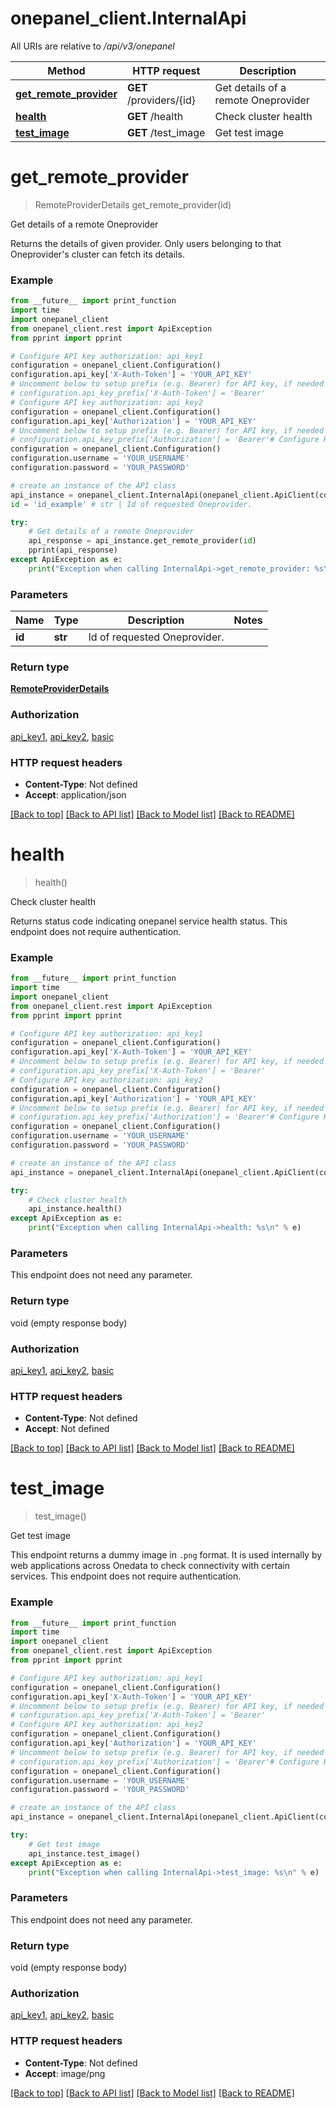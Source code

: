 # onepanel_client.InternalApi

All URIs are relative to */api/v3/onepanel*

Method | HTTP request | Description
------------- | ------------- | -------------
[**get_remote_provider**](InternalApi.md#get_remote_provider) | **GET** /providers/{id} | Get details of a remote Oneprovider
[**health**](InternalApi.md#health) | **GET** /health | Check cluster health
[**test_image**](InternalApi.md#test_image) | **GET** /test_image | Get test image

# **get_remote_provider**
> RemoteProviderDetails get_remote_provider(id)

Get details of a remote Oneprovider

Returns the details of given provider. Only users belonging to that Oneprovider's cluster can fetch its details. 

### Example
```python
from __future__ import print_function
import time
import onepanel_client
from onepanel_client.rest import ApiException
from pprint import pprint

# Configure API key authorization: api_key1
configuration = onepanel_client.Configuration()
configuration.api_key['X-Auth-Token'] = 'YOUR_API_KEY'
# Uncomment below to setup prefix (e.g. Bearer) for API key, if needed
# configuration.api_key_prefix['X-Auth-Token'] = 'Bearer'
# Configure API key authorization: api_key2
configuration = onepanel_client.Configuration()
configuration.api_key['Authorization'] = 'YOUR_API_KEY'
# Uncomment below to setup prefix (e.g. Bearer) for API key, if needed
# configuration.api_key_prefix['Authorization'] = 'Bearer'# Configure HTTP basic authorization: basic
configuration = onepanel_client.Configuration()
configuration.username = 'YOUR_USERNAME'
configuration.password = 'YOUR_PASSWORD'

# create an instance of the API class
api_instance = onepanel_client.InternalApi(onepanel_client.ApiClient(configuration))
id = 'id_example' # str | Id of requested Oneprovider.

try:
    # Get details of a remote Oneprovider
    api_response = api_instance.get_remote_provider(id)
    pprint(api_response)
except ApiException as e:
    print("Exception when calling InternalApi->get_remote_provider: %s\n" % e)
```

### Parameters

Name | Type | Description  | Notes
------------- | ------------- | ------------- | -------------
 **id** | **str**| Id of requested Oneprovider. | 

### Return type

[**RemoteProviderDetails**](RemoteProviderDetails.md)

### Authorization

[api_key1](../README.md#api_key1), [api_key2](../README.md#api_key2), [basic](../README.md#basic)

### HTTP request headers

 - **Content-Type**: Not defined
 - **Accept**: application/json

[[Back to top]](#) [[Back to API list]](../README.md#documentation-for-api-endpoints) [[Back to Model list]](../README.md#documentation-for-models) [[Back to README]](../README.md)

# **health**
> health()

Check cluster health

Returns status code indicating onepanel service health status. This endpoint does not require authentication. 

### Example
```python
from __future__ import print_function
import time
import onepanel_client
from onepanel_client.rest import ApiException
from pprint import pprint

# Configure API key authorization: api_key1
configuration = onepanel_client.Configuration()
configuration.api_key['X-Auth-Token'] = 'YOUR_API_KEY'
# Uncomment below to setup prefix (e.g. Bearer) for API key, if needed
# configuration.api_key_prefix['X-Auth-Token'] = 'Bearer'
# Configure API key authorization: api_key2
configuration = onepanel_client.Configuration()
configuration.api_key['Authorization'] = 'YOUR_API_KEY'
# Uncomment below to setup prefix (e.g. Bearer) for API key, if needed
# configuration.api_key_prefix['Authorization'] = 'Bearer'# Configure HTTP basic authorization: basic
configuration = onepanel_client.Configuration()
configuration.username = 'YOUR_USERNAME'
configuration.password = 'YOUR_PASSWORD'

# create an instance of the API class
api_instance = onepanel_client.InternalApi(onepanel_client.ApiClient(configuration))

try:
    # Check cluster health
    api_instance.health()
except ApiException as e:
    print("Exception when calling InternalApi->health: %s\n" % e)
```

### Parameters
This endpoint does not need any parameter.

### Return type

void (empty response body)

### Authorization

[api_key1](../README.md#api_key1), [api_key2](../README.md#api_key2), [basic](../README.md#basic)

### HTTP request headers

 - **Content-Type**: Not defined
 - **Accept**: Not defined

[[Back to top]](#) [[Back to API list]](../README.md#documentation-for-api-endpoints) [[Back to Model list]](../README.md#documentation-for-models) [[Back to README]](../README.md)

# **test_image**
> test_image()

Get test image

This endpoint returns a dummy image in `.png` format. It is used internally by web applications across Onedata to check connectivity with certain services. This endpoint does not require authentication. 

### Example
```python
from __future__ import print_function
import time
import onepanel_client
from onepanel_client.rest import ApiException
from pprint import pprint

# Configure API key authorization: api_key1
configuration = onepanel_client.Configuration()
configuration.api_key['X-Auth-Token'] = 'YOUR_API_KEY'
# Uncomment below to setup prefix (e.g. Bearer) for API key, if needed
# configuration.api_key_prefix['X-Auth-Token'] = 'Bearer'
# Configure API key authorization: api_key2
configuration = onepanel_client.Configuration()
configuration.api_key['Authorization'] = 'YOUR_API_KEY'
# Uncomment below to setup prefix (e.g. Bearer) for API key, if needed
# configuration.api_key_prefix['Authorization'] = 'Bearer'# Configure HTTP basic authorization: basic
configuration = onepanel_client.Configuration()
configuration.username = 'YOUR_USERNAME'
configuration.password = 'YOUR_PASSWORD'

# create an instance of the API class
api_instance = onepanel_client.InternalApi(onepanel_client.ApiClient(configuration))

try:
    # Get test image
    api_instance.test_image()
except ApiException as e:
    print("Exception when calling InternalApi->test_image: %s\n" % e)
```

### Parameters
This endpoint does not need any parameter.

### Return type

void (empty response body)

### Authorization

[api_key1](../README.md#api_key1), [api_key2](../README.md#api_key2), [basic](../README.md#basic)

### HTTP request headers

 - **Content-Type**: Not defined
 - **Accept**: image/png

[[Back to top]](#) [[Back to API list]](../README.md#documentation-for-api-endpoints) [[Back to Model list]](../README.md#documentation-for-models) [[Back to README]](../README.md)

